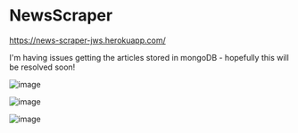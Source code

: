 # NewsScraper

https://news-scraper-jws.herokuapp.com/

I'm having issues getting the articles stored in mongoDB - hopefully this will be resolved soon!

![image](https://user-images.githubusercontent.com/47361606/61171404-a8324b80-a53c-11e9-950c-7461e22b0db5.png)

![image](https://user-images.githubusercontent.com/47361606/61173105-2f3eee00-a554-11e9-8eb2-a7e16a18c7d3.png)

![image](https://user-images.githubusercontent.com/47361606/61173049-682a9300-a553-11e9-86f6-b7d8d8182f23.png)
